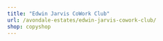 ```yaml
---
title: "Edwin Jarvis CoWork Club"
url: /avondale-estates/edwin-jarvis-cowork-club/
shop: copyshop
---
```

